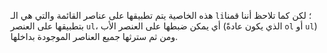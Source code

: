  هذه الخاصية يتم تطبيقها على عناصر القائمة والتي هي الـ `li`؛ لكن كما تلاحظ أننا قمنا بتطبيقها على العنصر `ul`، أي يمكن ضبطها على العنصر الأب (الذي يكون عادةً `ol` أو `ul`) ومن ثم سترثها جميع العناصر الموجودة بداخلها.